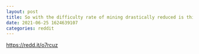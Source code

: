 ```yaml
--- 
layout: post 
title: So with the difficulty rate of mining drastically reduced is this the time to either start mining ourselves or invest into mining companies? 🤔 
date: 2021-06-25 1624639107 
categories: reddit 
--- 
```

https://redd.it/o7rcuz